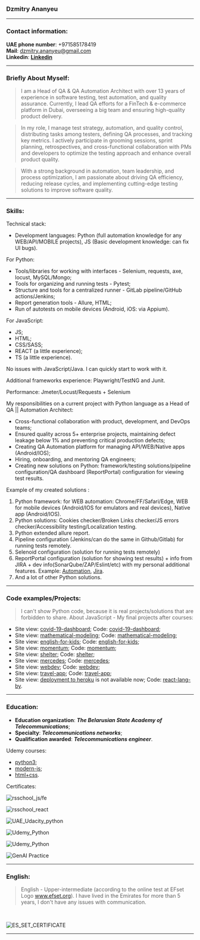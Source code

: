 ### Dzmitry Ananyeu
---

### Contact information:
  **UAE phone number**: +971585178419<br>
  **Mail**: dzmitry.ananyeu@gmail.com<br>
  **Linkedin**: [**Linkedin**](https://www.linkedin.com/in/dmitry--ananyev/)

---

### Briefly About Myself:
  > I am a Head of QA & QA Automation Architect with over 13 years of experience in software testing, test automation, and quality assurance. Currently, I lead QA efforts for a FinTech & e-commerce platform in Dubai, overseeing a big team and ensuring high-quality product delivery.

  > In my role, I manage test strategy, automation, and quality control, distributing tasks among testers, defining QA processes, and tracking key metrics. I actively participate in grooming sessions, sprint planning, retrospectives, and cross-functional collaboration with PMs and developers to optimize the testing approach and enhance overall product quality.

  > With a strong background in automation, team leadership, and process optimization, I am passionate about driving QA efficiency, reducing release cycles, and implementing cutting-edge testing solutions to improve software quality.

---

### Skills:
  Technical stack:
  * Development languages: Python (full automation knowledge for any WEB/API/MOBILE projects), JS (Basic development knowledge: can fix UI bugs).

  For Python:
  * Tools/libraries for working with interfaces - Selenium, requests, axe, locust, MySQL/Mongo;
  * Tools for organizing and running tests - Pytest;
  * Structure and tools for a centralized runner - GitLab pipeline/GitHub actions/Jenkins;
  * Report generation tools - Allure, HTML;
  * Run of autotests on mobile devices (Android, iOS: via Appium).

  For JavaScript:
  * JS;
  * HTML;
  * CSS/SASS;
  * REACT (a little experience);
  * TS (a little experience).

  No issues with JavaScript/Java. I can quickly start to work with it.

  Additional frameworks experience: Playwright/TestNG and Junit.

  Performance: Jmeter/Locust/Requests + Selenium

  My responsibilities on a current project with Python language as a Head of QA || Automation Architect:
  * Cross-functional collaboration with product, development, and DevOps teams;<br>
  * Ensured quality across 5+ enterprise projects, maintaining defect leakage below 1% and preventing critical production defects;
  * Creating QA Automation platform for managing API/WEB/Native apps (Android/IOS);
  * Hiring, onboarding, and mentoring QA engineers;
  * Creating new solutions on Python: framework/testing solutions/pipeline configuration/QA dashboard (ReportPortal) configuration for viewing test results.<br>

Example of my created solutions :
 1. Python framework: for WEB automation: Chrome/FF/Safari/Edge, WEB for mobile devices (Android/IOS for emulators and real devices), Native app (Android/IOS).
 2. Python solutions: Cookies checker/Broken Links checker/JS errors checker/Accessibility testing/Localization testing.
 3. Python extended allure report.
 4. Pipeline configuration (Jenkins/can do the same in Github/Gitlab) for running tests remotely.
 5. Selenoid configuration (solution for running tests remotely)
 6. ReportPortal configuration (solution for showing test results) + info from JIRA + dev info(SonarQube/ZAP/Eslint/etc) with my personal additional features. Example: [Automation](https://drive.google.com/file/d/15oCjCHdvzxboNM6KGG1qL3Ur30ma3Jc3/view?usp=sharing), [Jira](https://drive.google.com/file/d/1tixR7-P3_9ziB9-08uZPTxBPwlLz95yI/view?usp=sharing).
 7. And a lot of other Python solutions.


---

### Code examples/Projects:
  > I can't show Python code, because it is real projects/solutions that are forbidden to share. About JavaScript - My final projects after courses:
  *  Site view: [covid-19-dashboard](https://rolling-scopes-school.github.io/dimit999-JS2020Q3/covid-dashboard/index.html); Code: [covid-19-dashboard](https://github.com/dimit999/covid-19_Dashboard);
  * Site view: [mathematical-modeling](https://mathematical-modeling.herokuapp.com/); Code: [mathematical-modeling](https://github.com/dimit999/rsclone/tree/main);
  * Site view: [english-for-kids](https://rolling-scopes-school.github.io/dimit999-JS2020Q3/english-for-kids/index.html); Code: [english-for-kids](https://github.com/dimit999/english-for-kids);
  * Site view: [momentum](https://rolling-scopes-school.github.io/dimit999-JS2020Q3/momentum/); Code: [momentum](https://github.com/rolling-scopes-school/dimit999-JS2020Q3/tree/momentum);
  * Site view: [shelter](https://rolling-scopes-school.github.io/dimit999-JS2020Q3/shelter/pages/main/index.html); Code: [shelter](https://github.com/rolling-scopes-school/dimit999-JS2020Q3/tree/shelter);
  * Site view: [mercedes](https://dimit999.github.io/mersedes_js/); Code: [mercedes](https://github.com/dimit999/mersedes_js);
  * Site view: [webdev](https://dimit999.github.io/webdev/); Code: [webdev](https://github.com/dimit999/webdev);
  * Site view: [travel-app](https://team109-travel-app.netlify.app/#/guest); Code: [travel-app](https://github.com/dimit999/Travel-App/tree/develop);
  * Site view: [deployment to  heroku](https://reat-learnwords.herokuapp.com/) is not available now; Code: [react-lang-by](https://github.com/dimit999/react-rslang-be).

---

### Education:
  - **Education organization**: ___The Belarusian State Academy of Telecommunications___;
  - **Specialty**: ___Telecommunications networks___;
  - **Qualification awarded**: ___Telecommunications engineer___.

Udemy courses:
  * [python3](https://www.udemy.com/course/beginner-python3-tutorials/learn/lecture/1491926?start=0);
  * [modern-js](https://www.udemy.com/course/modern-javascript-from-beginning/);
  * [html+css](https://www.udemy.com/course/html-css-from-zero/learn/lecture/15785012?start=0).

Certificates:

  ![rsschool_js/fe](/img/rsschool_js_fe_cert.png)

  ![rsschool_react](/img/rsschool_react_cert.png)

  ![UAE_Udacity_python](/img/udacity_python_cert.png)

  ![Udemy_Python](/img/udemy_python_cert_1.png)

  ![Udemy_Python](/img/udemy_python_cert_2.png)

  ![GenAI Practice](/img/genAI_practice.png)

---

### English:
  > English - Upper-intermediate (according to the online test at EFset Logo www.efset.org). I have lived in the Emirates for more than 5 years, I don't have any issues with communication.
  <br>

  ![ES_SET_CERTIFICATE](/img/efset-english-level.jpeg)

---
